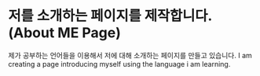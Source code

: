 # 저를 소개하는 페이지를 제작합니다.(About ME Page)


제가 공부하는 언어들을 이용해서 저에 대해 소개하는 페이지를 만들고 있습니다. 
I am creating a page introducing myself using the language i am learning.

